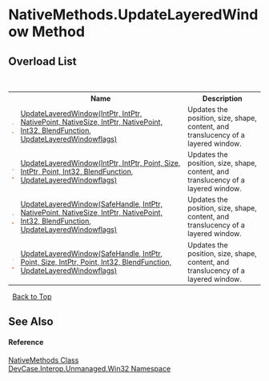 # NativeMethods.UpdateLayeredWindow Method 
 


## Overload List
&nbsp;<table><tr><th></th><th>Name</th><th>Description</th></tr><tr><td>![Public method](media/pubmethod.gif "Public method")![Static member](media/static.gif "Static member")</td><td><a href="M_DevCase_Interop_Unmanaged_Win32_NativeMethods_UpdateLayeredWindow">UpdateLayeredWindow(IntPtr, IntPtr, NativePoint, NativeSize, IntPtr, NativePoint, Int32, BlendFunction, UpdateLayeredWindowflags)</a></td><td>
Updates the position, size, shape, content, and translucency of a layered window.</td></tr><tr><td>![Public method](media/pubmethod.gif "Public method")![Static member](media/static.gif "Static member")</td><td><a href="M_DevCase_Interop_Unmanaged_Win32_NativeMethods_UpdateLayeredWindow_1">UpdateLayeredWindow(IntPtr, IntPtr, Point, Size, IntPtr, Point, Int32, BlendFunction, UpdateLayeredWindowflags)</a></td><td>
Updates the position, size, shape, content, and translucency of a layered window.</td></tr><tr><td>![Public method](media/pubmethod.gif "Public method")![Static member](media/static.gif "Static member")</td><td><a href="M_DevCase_Interop_Unmanaged_Win32_NativeMethods_UpdateLayeredWindow_2">UpdateLayeredWindow(SafeHandle, IntPtr, NativePoint, NativeSize, IntPtr, NativePoint, Int32, BlendFunction, UpdateLayeredWindowflags)</a></td><td>
Updates the position, size, shape, content, and translucency of a layered window.</td></tr><tr><td>![Public method](media/pubmethod.gif "Public method")![Static member](media/static.gif "Static member")</td><td><a href="M_DevCase_Interop_Unmanaged_Win32_NativeMethods_UpdateLayeredWindow_3">UpdateLayeredWindow(SafeHandle, IntPtr, Point, Size, IntPtr, Point, Int32, BlendFunction, UpdateLayeredWindowflags)</a></td><td>
Updates the position, size, shape, content, and translucency of a layered window.</td></tr></table>&nbsp;
<a href="#nativemethods.updatelayeredwindow-method">Back to Top</a>

## See Also


#### Reference
<a href="T_DevCase_Interop_Unmanaged_Win32_NativeMethods">NativeMethods Class</a><br /><a href="N_DevCase_Interop_Unmanaged_Win32">DevCase.Interop.Unmanaged.Win32 Namespace</a><br />